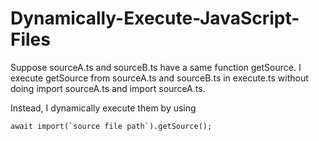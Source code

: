 # Dynamically-Execute-JavaScript-Files

Suppose sourceA.ts and sourceB.ts have a same function getSource.
I execute getSource from sourceA.ts and sourceB.ts in execute.ts without doing import sourceA.ts and import sourceA.ts.

Instead, I dynamically execute them by using

```
await import(`source file path`).getSource();
```
